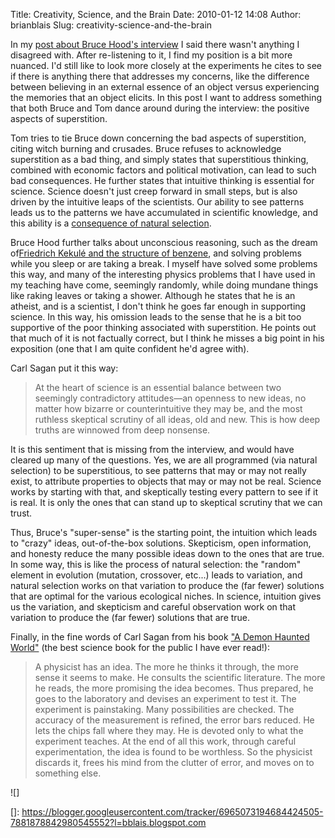 Title: Creativity, Science, and the Brain
Date: 2010-01-12 14:08
Author: brianblais
Slug: creativity-science-and-the-brain

In my [post about Bruce Hood's interview][] I said there wasn't anything
I disagreed with. After re-listening to it, I find my position is a bit
more nuanced. I'd still like to look more closely at the experiments he
cites to see if there is anything there that addresses my concerns, like
the difference between believing in an external essence of an object
versus experiencing the memories that an object elicits. In this post I
want to address something that both Bruce and Tom dance around during
the interview: the positive aspects of superstition.

Tom tries to tie Bruce down concerning the bad aspects of superstition,
citing witch burning and crusades. Bruce refuses to acknowledge
superstition as a bad thing, and simply states that superstitious
thinking, combined with economic factors and political motivation, can
lead to such bad consequences. He further states that intuitive thinking
is essential for science. Science doesn't just creep forward in small
steps, but is also driven by the intuitive leaps of the scientists. Our
ability to see patterns leads us to the patterns we have accumulated in
scientific knowledge, and this ability is a [consequence of natural
selection][].

Bruce Hood further talks about unconscious reasoning, such as the dream
of[Friedrich Kekulé and the structure of benzene][], and solving
problems while you sleep or are taking a break. I myself have solved
some problems this way, and many of the interesting physics problems
that I have used in my teaching have come, seemingly randomly, while
doing mundane things like raking leaves or taking a shower. Although he
states that he is an atheist, and is a scientist, I don't think he goes
far enough in supporting science. In this way, his omission leads to the
sense that he is a bit too supportive of the poor thinking associated
with superstition. He points out that much of it is not factually
correct, but I think he misses a big point in his exposition (one that I
am quite confident he'd agree with).

<p>
Carl Sagan put it this way:   

> At the heart of science is an essential balance between two seemingly
> contradictory attitudes—an openness to new ideas, no matter how
> bizarre or counterintuitive they may be, and the most ruthless
> skeptical scrutiny of all ideas, old and new. This is how deep truths
> are winnowed from deep nonsense.
> </p>

It is this sentiment that is missing from the interview, and would have
cleared up many of the questions. Yes, we are all programmed (via
natural selection) to be superstitious, to see patterns that may or may
not really exist, to attribute properties to objects that may or may not
be real. Science works by starting with that, and skeptically testing
every pattern to see if it is real. It is only the ones that can stand
up to skeptical scrutiny that we can trust.

Thus, Bruce's "super-sense" is the starting point, the intuition which
leads to "crazy" ideas, out-of-the-box solutions. Skepticism, open
information, and honesty reduce the many possible ideas down to the ones
that are true. In some way, this is like the process of natural
selection: the "random" element in evolution (mutation, crossover,
etc...) leads to variation, and natural selection works on that
variation to produce the (far fewer) solutions that are optimal for the
various ecological niches. In science, intuition gives us the variation,
and skepticism and careful observation work on that variation to produce
the (far fewer) solutions that are true.

Finally, in the fine words of Carl Sagan from his book ["A Demon Haunted
World"][] (the best science book for the public I have ever read!):

> A physicist has an idea. The more he thinks it through, the more sense
> it seems to make. He consults the scientific literature. The more he
> reads, the more promising the idea becomes. Thus prepared, he goes to
> the laboratory and devises an experiment to test it. The experiment is
> painstaking. Many possibilities are checked. The accuracy of the
> measurement is refined, the error bars reduced. He lets the chips fall
> where they may. He is devoted only to what the experiment teaches. At
> the end of all this work, through careful experimentation, the idea is
> found to be worthless. So the physicist discards it, frees his mind
> from the clutter of error, and moves on to something else.

<div class="blogger-post-footer">
![]

</div>

  [post about Bruce Hood's interview]: http://bblais.blogspot.com/2010/01/believing-unbelieveable.html
  [consequence of natural selection]: http://bblais.blogspot.com/2009/12/universality-of-religion.html
  [Friedrich Kekulé and the structure of benzene]: http://en.wikipedia.org/wiki/Benzene
  ["A Demon Haunted World"]: http://www.amazon.com/Demon-Haunted-World-Science-Candle-Dark/dp/0345409469
  []: https://blogger.googleusercontent.com/tracker/6965073194684424505-7881878842980545552?l=bblais.blogspot.com
